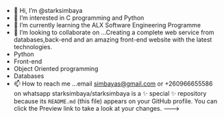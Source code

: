 - 👋 Hi, I’m @starksimbaya
- 👀 I’m interested in C programming and Python
- 🌱 I’m currently learning the ALX Software Engineering Programme
- 💞️ I’m looking to collaborate on ...Creating a complete web service from databases,back-end and an amazing front-end website with the latest technologies.
- Python
- Front-end
- Object Oriented programming
- Databases
- 📫 How to reach me ...email simbayas@gmail.com or +260966655586 on whatsapp
starksimbaya/starksimbaya is a ✨ special ✨ repository because its `README.md` (this file) appears on your GitHub profile.
You can click the Preview link to take a look at your changes.
--->

